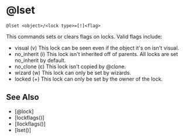 # @lset
`@lset <object>/<lock type>=[!]<flag>`

This commands sets or clears flags on locks.
Valid flags include:

- visual (v) This lock can be seen even if the object it's on isn't visual.
- no_inherit (i) This lock isn't inherited off of parents. All locks are set no_inherit by default.
- no_clone (c) This lock isn't copied by @clone.
- wizard (w) This lock can only be set by wizards.
- locked (+) This lock can only be set by the owner of the lock.


## See Also
- [@lock]
- [lockflags()]
- [llockflags()]
- [lset()]

